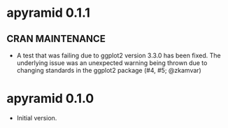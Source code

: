 # apyramid 0.1.1

CRAN MAINTENANCE
----------------

* A test that was failing due to ggplot2 version 3.3.0 has been fixed. The
  underlying issue was an unexpected warning being thrown due to changing
  standards in the ggplot2 package (#4, #5; @zkamvar)


# apyramid 0.1.0

* Initial version.
